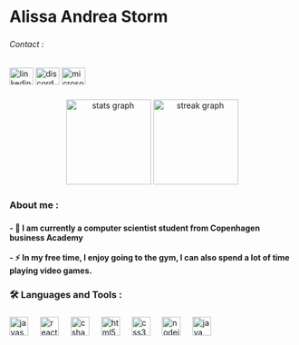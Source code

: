 <h1 align="left">Alissa Andrea Storm</h1>

###

<h6 align="left">Contact :</h6>

###

<div align="left">
  <img src="https://raw.githubusercontent.com/maurodesouza/profile-readme-generator/master/src/assets/icons/social/linkedin/default.svg" width="42" height="30" alt="linkedin logo"  />
  <img src="https://raw.githubusercontent.com/maurodesouza/profile-readme-generator/master/src/assets/icons/social/discord/default.svg" width="42" height="30" alt="discord logo"  />
  <img src="https://raw.githubusercontent.com/maurodesouza/profile-readme-generator/master/src/assets/icons/social/microsoft-outlook/default.svg" width="42" height="30" alt="microsoft-outlook logo"  />
</div>

###

<p align="left"></p>

###

<div align="center">
  <img src="https://github-readme-stats.vercel.app/api?username=A-St0rM&hide_title=false&hide_rank=false&show_icons=true&include_all_commits=false&count_private=false&disable_animations=false&theme=onedark&locale=en&hide_border=false&order=1" height="150" alt="stats graph"  />
  <img src="https://streak-stats.demolab.com?user=A-St0rM&locale=en&mode=daily&theme=onedark&hide_border=false&border_radius=5&order=3" height="150" alt="streak graph"  />
</div>

###

<h3 align="left">About me :</h3>

###

<h4 align="left">- 🔭 I am currently a computer scientist student from Copenhagen business Academy  <br><br>- ⚡ In my free time, I enjoy going to the gym, I can also spend a lot of time playing video games.</h4>

###

<h3 align="left">🛠️ Languages and Tools :</h3>

###

<div align="left">
  <img src="https://cdn.jsdelivr.net/gh/devicons/devicon/icons/javascript/javascript-original.svg" height="33" alt="javascript logo"  />
  <img width="13" />
  <img src="https://cdn.jsdelivr.net/gh/devicons/devicon/icons/react/react-original.svg" height="33" alt="react logo"  />
  <img width="13" />
  <img src="https://cdn.jsdelivr.net/gh/devicons/devicon/icons/csharp/csharp-original.svg" height="33" alt="csharp logo"  />
  <img width="13" />
  <img src="https://cdn.jsdelivr.net/gh/devicons/devicon/icons/html5/html5-original.svg" height="33" alt="html5 logo"  />
  <img width="13" />
  <img src="https://cdn.jsdelivr.net/gh/devicons/devicon/icons/css3/css3-original.svg" height="33" alt="css3 logo"  />
  <img width="13" />
  <img src="https://cdn.jsdelivr.net/gh/devicons/devicon/icons/nodejs/nodejs-original.svg" height="33" alt="nodejs logo"  />
  <img width="13" />
  <img src="https://cdn.jsdelivr.net/gh/devicons/devicon/icons/java/java-original.svg" height="33" alt="java logo"  />
</div>

###
